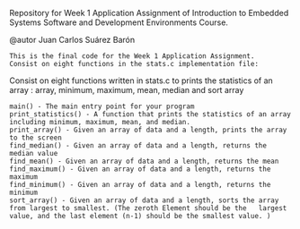 Repository for Week 1 Application Assignment of Introduction to Embedded Systems Software and Development Environments Course.

@autor Juan Carlos Suárez Barón

    This is the final code for the Week 1 Application Assignment.
    Consist on eight functions in the stats.c implementation file:

Consist on eight functions written in stats.c to prints the statistics of an array : array, minimum, maximum, mean, median and sort array

    main() - The main entry point for your program
    print_statistics() - A function that prints the statistics of an array including minimum, maximum, mean, and median.
    print_array() - Given an array of data and a length, prints the array to the screen
    find_median() - Given an array of data and a length, returns the median value
    find_mean() - Given an array of data and a length, returns the mean
    find_maximum() - Given an array of data and a length, returns the maximum
    find_minimum() - Given an array of data and a length, returns the minimum
    sort_array() - Given an array of data and a length, sorts the array from largest to smallest. (The zeroth Element should be the   largest value, and the last element (n-1) should be the smallest value. )

